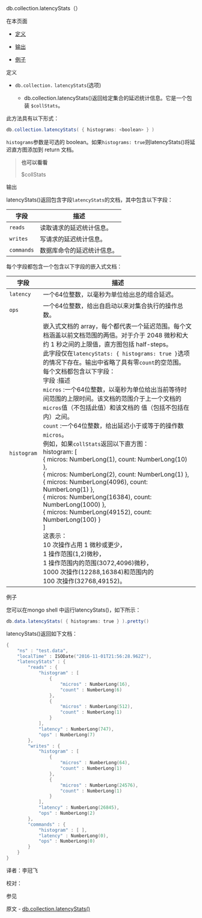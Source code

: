  [ ]()db.collection.latencyStats（）

[]()

在本页面

*   [定义](definition)

*   [输出](output)

*   [例子](examples)


 <span id="definition">定义</span>

*   `db.collection.` `latencyStats`(选项)

       *   db.collection.latencyStats()返回给定集合的延迟统计信息。它是一个包装 `$collStats`。

此方法具有以下形式：

```powershell
db.collection.latencyStats( { histograms: <boolean> } )
```

`histograms`参数是可选的 boolean。如果`histograms: true`则latencyStats()将延迟直方图添加到 return 文档。

> **也可以看看**
>
> $collStats

 <span id="output">输出</span>

latencyStats()返回包含字段`latencyStats`的文档，其中包含以下字段：

| 字段       | 描述                       |
| ---------- | -------------------------- |
| `reads`    | 读取请求的延迟统计信息。   |
| `writes`   | 写请求的延迟统计信息。     |
| `commands` | 数据库命令的延迟统计信息。 |

每个字段都包含一个包含以下字段的嵌入式文档：

| 字段        | 描述                                                         |
| ----------- | ------------------------------------------------------------ |
| `latency`   | 一个64位整数，以毫秒为单位给出总的组合延迟。                 |
| `ops`       | 一个64位整数，给出自启动以来对集合执行的操作总数。           |
| `histogram` | 嵌入式文档的 array，每个都代表一个延迟范围。每个文档涵盖以前文档范围的两倍。对于介于 2048 微秒和大约 1 秒之间的上限值，直方图包括 half-steps。 <br/>此字段仅在`latencyStats: { histograms: true }`选项的情况下存在。输出中省略了具有零`count`的空范围。 <br/>每个文档都包含以下字段：<br/>字段 :描述<br/> `micros` :一个64位整数，以毫秒为单位给出当前等待时间范围的上限时间。该文档的范围介于上一个文档的 `micros`值（不包括此值）和该文档的 值（包括不包括在内）之间。 <br/> `count` :一个64位整数，给出延迟小于或等于的操作数`micros`。 <br/>例如，如果`collStats`返回以下直方图：<br/>histogram: [<br/>   { micros: NumberLong(1), count: NumberLong(10) },<br/>   { micros: NumberLong(2), count: NumberLong(1) },<br/>   { micros: NumberLong(4096), count: NumberLong(1) },<br/>   { micros: NumberLong(16384), count: NumberLong(1000) },<br/>   { micros: NumberLong(49152), count: NumberLong(100) }<br/> ] <br/>这表示：<br/> 10 次操作占用 1 微秒或更少，<br/> 1 操作范围(1,2)微秒，<br/> 1 操作范围内的范围(3072,4096)微秒，<br/> 1000 次操作(12288,16384)和范围内的<br/> 100 次操作(32768,49152)。 |

 <span id="examples">例子</span>

您可以在mongo shell 中运行latencyStats()，如下所示：

```powershell
db.data.latencyStats( { histograms: true } ).pretty()
```

latencyStats()返回如下文档：

```powershell
{
    "ns" : "test.data",
    "localTime" : ISODate("2016-11-01T21:56:28.962Z"),
    "latencyStats" : {
        "reads" : {
            "histogram" : [
                {
                    "micros" : NumberLong(16),
                    "count" : NumberLong(6)
                },
                {
                    "micros" : NumberLong(512),
                    "count" : NumberLong(1)
                }
            ],
            "latency" : NumberLong(747),
            "ops" : NumberLong(7)
        },
        "writes" : {
            "histogram" : [
                {
                    "micros" : NumberLong(64),
                    "count" : NumberLong(1)
                },
                {
                    "micros" : NumberLong(24576),
                    "count" : NumberLong(1)
                }
            ],
            "latency" : NumberLong(26845),
            "ops" : NumberLong(2)
        },
        "commands" : {
            "histogram" : [ ],
            "latency" : NumberLong(0),
            "ops" : NumberLong(0)
        }
    }
}
```



译者：李冠飞

校对：

 参见

原文 - [db.collection.latencyStats()]( https://docs.mongodb.com/manual/reference/method/db.collection.latencyStats/ )

